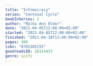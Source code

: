 ```yaml
---
title: "Infomocracy"
series: "Centenal Cycle"
bookInSeries: 1
author: "Malka Ann Older"
date: "2021-04-05T12:00:00+02:00"
started: "2021-04-05T12:00:00+02:00"
finished: "2021-04-18T12:00:00+02:00"
pages: 380
isbn: "0765385155"
goodreadsID: 26114433
genre: scifi
---
```

